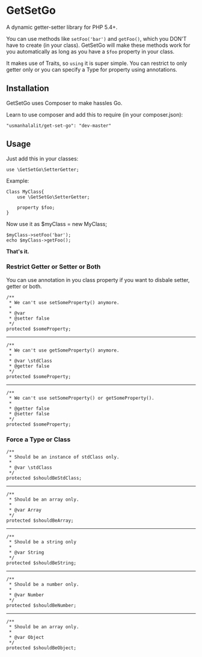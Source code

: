 # GetSetGo
A dynamic getter-setter library for PHP 5.4+.

You can use methods like `setFoo('bar')` and `getFoo()`, which you DON'T have to create (in your class). GetSetGo will make these methods work for you automatically as long as you have a `$foo` property in your class. 

It makes use of Traits, so `using` it is super simple. You can restrict to only getter only or you can specify a Type for property using annotations.

## Installation

GetSetGo uses Composer to make hassles Go.

Learn to use composer and add this to require (in your composer.json):

    "usmanhalalit/get-set-go": "dev-master"

## Usage

Just add this in your classes:

    use \GetSetGo\SetterGetter;

Example:

    Class MyClass{
        use \GetSetGo\SetterGetter;
    	
		property $foo;
    }
Now use it as
	$myClass = new MyClass;
	
	$myClass->setFoo('bar');
	echo $myClass->getFoo();


**That's it.**

### Restrict Getter or Setter or Both

You can use annotation in you class property if you want to disbale setter, getter or both.

	/**
	 * We can't use setSomeProperty() anymore.
	 *
	 * @var
	 * @setter false
	 */
	protected $someProperty;

___

	/**
	 * We can't use getSomeProperty() anymore.
	 *
	 * @var \stdClass
	 * @getter false
	 */
	protected $someProperty;

___


	/**
	 * We can't use setSomeProperty() or getSomeProperty().
	 *
	 * @getter false
	 * @setter false
	 */
	protected $someProperty;


### Force a Type or Class


    /**
     * Should be an instance of stdClass only.
     *
     * @var \stdClass
     */
    protected $shouldBeStdClass;

___

    /**
     * Should be an array only.
     *
     * @var Array
     */
    protected $shouldBeArray;

___

    /**
     * Should be a string only
     *
     * @var String
     */
    protected $shouldBeString;

___

    /**
     * Should be a number only.
     *
     * @var Number
     */
    protected $shouldBeNumber;

___

    /**
     * Should be an array only.
     *
     * @var Object
     */
    protected $shouldBeObject;
